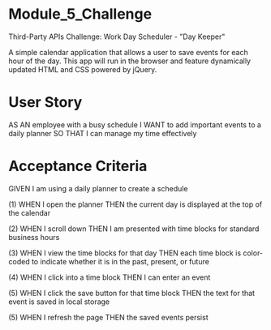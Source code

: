 # Module_5_Challenge
Third-Party APIs Challenge: Work Day Scheduler - "Day Keeper" 

A simple calendar application that allows a user to save events for each hour of the day.
This app will run in the browser and feature dynamically updated HTML and CSS powered by jQuery. 

# User Story
AS AN employee with a busy schedule
I WANT to add important events to a daily planner
SO THAT I can manage my time effectively

# Acceptance Criteria 
GIVEN I am using a daily planner to create a schedule

(1) WHEN I open the planner
    THEN the current day is displayed at the top of the calendar

(2) WHEN I scroll down
    THEN I am presented with time blocks for standard business hours

(3) WHEN I view the time blocks for that day
    THEN each time block is color-coded to indicate whether it is in the past, present, or future

(4) WHEN I click into a time block
    THEN I can enter an event

(5) WHEN I click the save button for that time block
    THEN the text for that event is saved in local storage
    
(5) WHEN I refresh the page
    THEN the saved events persist
